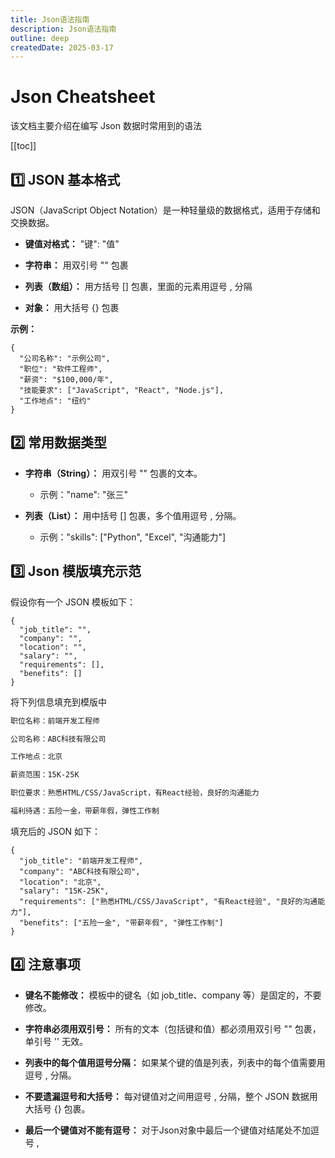 ```yaml
---
title: Json语法指南
description: Json语法指南
outline: deep
createdDate: 2025-03-17
---
```


# Json Cheatsheet

该文档主要介绍在编写 Json 数据时常用到的语法

[[toc]]

## 1️⃣ JSON 基本格式

JSON（JavaScript Object Notation）是一种轻量级的数据格式，适用于存储和交换数据。

- **键值对格式：** "键": "值"

- **字符串：** 用双引号 "" 包裹

- **列表（数组）：** 用方括号 [] 包裹，里面的元素用逗号 , 分隔

- **对象：** 用大括号 {} 包裹

**示例：**
```json5
{
  "公司名称": "示例公司",
  "职位": "软件工程师",
  "薪资": "$100,000/年",
  "技能要求": ["JavaScript", "React", "Node.js"],
  "工作地点": "纽约"
}
```

## 2️⃣ 常用数据类型
   
- **字符串（String）：** 用双引号 "" 包裹的文本。

    - 示例："name": "张三"

- **列表（List）：** 用中括号 [] 包裹，多个值用逗号 , 分隔。

    - 示例："skills": ["Python", "Excel", "沟通能力"]

## 3️⃣ Json 模版填充示范

假设你有一个 JSON 模板如下：

```json5
{
  "job_title": "",
  "company": "",
  "location": "",
  "salary": "",
  "requirements": [],
  "benefits": []
}
```

将下列信息填充到模版中

```markdown
职位名称：前端开发工程师

公司名称：ABC科技有限公司

工作地点：北京

薪资范围：15K-25K

职位要求：熟悉HTML/CSS/JavaScript，有React经验，良好的沟通能力

福利待遇：五险一金，带薪年假，弹性工作制
```

填充后的 JSON 如下：

```json5
{
  "job_title": "前端开发工程师",
  "company": "ABC科技有限公司",
  "location": "北京",
  "salary": "15K-25K",
  "requirements": ["熟悉HTML/CSS/JavaScript", "有React经验", "良好的沟通能力"],
  "benefits": ["五险一金", "带薪年假", "弹性工作制"]
}
```

## 4️⃣ 注意事项

- **键名不能修改：** 模板中的键名（如 job_title、company 等）是固定的，不要修改。

- **字符串必须用双引号：** 所有的文本（包括键和值）都必须用双引号 "" 包裹，单引号 '' 无效。

- **列表中的每个值用逗号分隔：** 如果某个键的值是列表，列表中的每个值需要用逗号 , 分隔。

- **不要遗漏逗号和大括号：** 每对键值对之间用逗号 , 分隔，整个 JSON 数据用大括号 {} 包裹。

- **最后一个键值对不能有逗号：** 对于Json对象中最后一个键值对结尾处不加逗号 ,